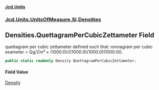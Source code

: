 #### [Jcd.Units](index 'index')
### [Jcd.Units.UnitsOfMeasure.SI](Jcd.Units.UnitsOfMeasure.SI 'Jcd.Units.UnitsOfMeasure.SI').[Densities](Densities 'Jcd.Units.UnitsOfMeasure.SI.Densities')

## Densities.QuettagramPerCubicZettameter Field

quettagram per cubic zettameter defined such that: ronnagram per cubic exameter = Qg/Zm³ ×
(1000.0)/((1000.0)*(1000.0)*(1000.0)).

```csharp
public static readonly Density QuettagramPerCubicZettameter;
```

#### Field Value
[Density](Density 'Jcd.Units.UnitTypes.Density')